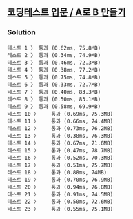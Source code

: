 ## [코딩테스트 입문 / A로 B 만들기](https://school.programmers.co.kr/learn/courses/30/lessons/120886)

### Solution

```text
테스트 1 〉	통과 (0.62ms, 75.8MB)
테스트 2 〉	통과 (0.34ms, 74.9MB)
테스트 3 〉	통과 (0.46ms, 72.3MB)
테스트 4 〉	통과 (0.38ms, 77.2MB)
테스트 5 〉	통과 (0.75ms, 74.8MB)
테스트 6 〉	통과 (0.33ms, 72.7MB)
테스트 7 〉	통과 (0.40ms, 83.3MB)
테스트 8 〉	통과 (0.50ms, 83.1MB)
테스트 9 〉	통과 (0.58ms, 69.9MB)
테스트 10 〉	통과 (0.69ms, 75.3MB)
테스트 11 〉	통과 (0.66ms, 74.4MB)
테스트 12 〉	통과 (0.73ms, 76.2MB)
테스트 13 〉	통과 (0.38ms, 76.3MB)
테스트 14 〉	통과 (0.67ms, 71.6MB)
테스트 15 〉	통과 (0.47ms, 78.7MB)
테스트 16 〉	통과 (0.52ms, 70.3MB)
테스트 17 〉	통과 (0.51ms, 75.7MB)
테스트 18 〉	통과 (0.88ms, 74MB)
테스트 19 〉	통과 (0.70ms, 76.9MB)
테스트 20 〉	통과 (0.94ms, 76.8MB)
테스트 21 〉	통과 (0.91ms, 74.5MB)
테스트 22 〉	통과 (0.50ms, 72.6MB)
테스트 23 〉	통과 (0.55ms, 75.1MB)
```